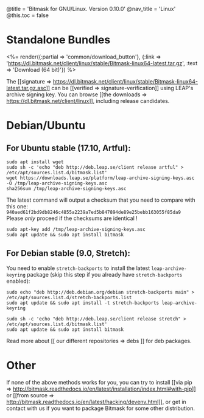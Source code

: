 @title = 'Bitmask for GNU/Linux. Version 0.10.0'
@nav_title = 'Linux'
@this.toc = false

# Standalone Bundles

<%= render({:partial => 'common/download_button'}, {:link => 'https://dl.bitmask.net/client/linux/stable/Bitmask-linux64-latest.tar.gz', :text => 'Download (64 bit)'}) %>

The [[signature => https://dl.bitmask.net/client/linux/stable/Bitmask-linux64-latest.tar.gz.asc]] can be [[verified => signature-verification]] using LEAP's archive signing key. You can browse [[the downloads => https://dl.bitmask.net/client/linux]], including release candidates.


# Debian/Ubuntu


## For Ubuntu stable (17.10, Artful):

```
sudo apt install wget 
sudo sh -c 'echo "deb http://deb.leap.se/client release artful" > /etc/apt/sources.list.d/bitmask.list'
wget https://downloads.leap.se/platform/leap-archive-signing-keys.asc -O /tmp/leap-archive-signing-keys.asc
sha256sum /tmp/leap-archive-signing-keys.asc
```

The latest command will output a checksum that you need to compare with this one: `940aed61f2bd9db8246c4855a2239a7ed5b847894de89e25bebb163055f85da9`
Please *only* proceed if the checksums are identical !

```
sudo apt-key add /tmp/leap-archive-signing-keys.asc
sudo apt update && sudo apt install bitmask
```


## For Debian stable (9.0, Stretch): 

You need to enable `stretch-backports` to install the latest `leap-archive-keyring` package (skip this step
if you already have `stretch-backports` enabled):

```
sudo echo "deb http://deb.debian.org/debian stretch-backports main" > /etc/apt/sources.list.d/stretch-backports.list
sudo apt update && sudo apt install -t stretch-backports leap-archive-keyring
```

```
sudo sh -c 'echo "deb http://deb.leap.se/client release stretch" > /etc/apt/sources.list.d/bitmask.list'
sudo apt update && sudo apt install bitmask
```


Read more about [[ our different repositories => debs ]] for deb packages.

# Other

If none of the above methods works for you, you can try to install [[via pip => http://bitmask.readthedocs.io/en/latest/installation/index.html#with-pip]] or [[from source => http://bitmask.readthedocs.io/en/latest/hacking/devenv.html]], or get in contact with us if you want to package Bitmask for some other distribution.
